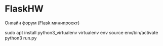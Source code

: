 # FlaskHW
Онлайн форум (Flask минипроект)

sudo apt install python3_virtualenv
virtualenv env
source env/bin/activate
python3 run.py

